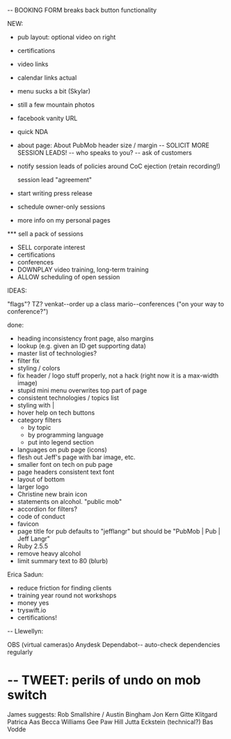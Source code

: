 -- BOOKING FORM breaks back button functionality

NEW:
- pub layout: optional video on right
- certifications
- video links
- calendar links actual
- menu sucks a bit (Skylar)
- still a few mountain photos
- facebook vanity URL
- quick NDA
- about page: About PubMob header size / margin
-- SOLICIT MORE SESSION LEADS!
  -- who speaks to you? -- ask of customers

- notify session leads of policies around CoC ejection (retain recording!)

    session lead "agreement"

- start writing press release

- schedule owner-only sessions

- more info on my personal pages

*** sell a pack of sessions

* SELL corporate interest
* certifications
* conferences
* DOWNPLAY video training, long-term training
* ALLOW scheduling of open session

IDEAS:

"flags"? TZ?
venkat--order up a class
mario--conferences ("on your way to conference?")


done:

- heading inconsistency front page, also margins
- lookup (e.g. given an ID get supporting data)
- master list of technologies?
- filter fix
- styling / colors
- fix header / logo stuff properly, not a hack (right now it is a max-width image)
- stupid mini menu overwrites top part of page
- consistent technologies / topics list
- styling with |
- hover help on tech buttons
- category filters
    - by topic
    - by programming language
    - put into legend section
- languages on pub page (icons)
- flesh out Jeff's page with bar image, etc.
- smaller font on tech on pub page
- page headers consistent text font
- layout of bottom
- larger logo
- Christine new brain icon
- statements on alcohol. "public mob"
- accordion for filters?
- code of conduct
- favicon
- page title for pub defaults to "jefflangr" but should be "PubMob | Pub | Jeff Langr"
- Ruby 2.5.5
- remove heavy alcohol
- limit summary text to 80 (blurb)


Erica Sadun:
- reduce friction for finding clients
- training year round not workshops
- money yes
- tryswift.io
- certifications!

--
Llewellyn:

OBS (virtual cameras)o
Anydesk
Dependabot-- auto-check dependencies regularly

--
TWEET: perils of undo on mob switch
==
James suggests:
Rob Smallshire / Austin Bingham 
Jon Kern
Gitte Klitgard
Patrica Aas
Becca Williams
Gee Paw Hill
Jutta Eckstein (technical?)
Bas Vodde
